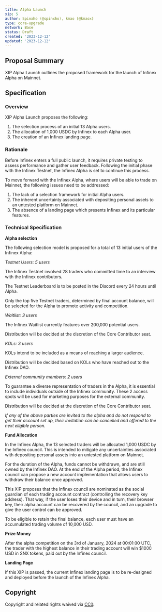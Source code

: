 ```yaml
---
title: Alpha Launch
xip: 5
author: Spinxho (@spinxho), kmao (@kmaox)
type: core-upgrade
network: Base
status: Draft
created: '2023-12-12'
updated: '2023-12-12'
---
```

## Proposal Summary

XIP Alpha Launch outlines the proposed framework for the launch of Infinex Alpha on Mainnet.

## Specification

### Overview

XIP Alpha Launch proposes the following:

1. The selection process of an initial 13 Alpha users.
1. The allocation of 1,000 USDC by Infinex to each Alpha user.
1. The creation of an Infinex landing page.

### Rationale

Before Infinex enters a full public launch, it requires private testing to assess performance and gather user feedback. Following the initial phase with the Infinex Testnet, the Infinex Alpha is set to continue this process.

To move forward with the Infinex Alpha, where users will be able to trade on Mainnet, the following issues need to be addressed:

1. The lack of a selection framework for initial Alpha users.
1. The inherent uncertainty associated with depositing personal assets to an untested platform on Mainnet.
1. The absence of a landing page which presents Infinex and its particular features.

### Technical Specification

**Alpha selection**

The following selection model is proposed for a total of 13 initial users of the Infinex Alpha:

*Testnet Users: 5 users*

The Infinex Testnet involved 28 traders who committed time to an interview with the Infinex contributors.

The Testnet Leaderboard is to be posted in the Discord every 24 hours until Alpha.

Only the top five Testnet traders, determined by final account balance, will be selected for the Alpha to promote activity and competition.

*Waitlist: 3 users*

The Infinex Waitlist currently features over 200,000 potential users.

Distribution will be decided at the discretion of the Core Contributor seat.

*KOLs: 3 users*

KOLs intend to be included as a means of reaching a larger audience.

Distribution will be decided based on KOLs who have reached out to the Infinex DAO.

*External community members: 2 users*

To guarantee a diverse representation of traders in the Alpha, it is essential to include individuals outside of the Infinex community. These 2 access spots will be used for marketing purposes for the external community.

Distribution will be decided at the discretion of the Core Contributor seat.

*If any of the above parties are invited to the alpha and do not respond to get their account set up, their invitation can be cancelled and offered to the next eligible person.*

**Fund Allocation**

In the Infinex Alpha, the 13 selected traders will be allocated 1,000 USDC by the Infinex council. This is intended to mitigate any uncertainties associated with depositing personal assets into an untested platform on Mainnet.

For the duration of the Alpha, funds cannot be withdrawn, and are still owned by the Infinex DAO. At the end of the Alpha period, the Infinex council can propose a new account implementation that allows users to withdraw their balance once approved.

This XIP proposes that the Infinex council are nominated as the social guardian of each trading account contract (controlling the recovery key address). That way, if the user loses their device and in turn, their browser key, their alpha account can be recovered by the council, and an upgrade to give the user control can be approved.

To be eligible to retain the final balance, each user must have an accumulated trading volume of 10,000 USD.

**Prize Money**

After the alpha competition on the 3rd of January, 2024 at 00:01:00 UTC, the trader with the highest balance in their trading account will win $1000 USD in SNX tokens, paid out by the Infinex council.

**Landing Page**

If this XIP is passed, the current Infinex landing page is to be re-designed and deployed before the launch of the Infinex Alpha.

## Copyright

Copyright and related rights waived via [CC0](https://creativecommons.org/publicdomain/zero/1.0/).
